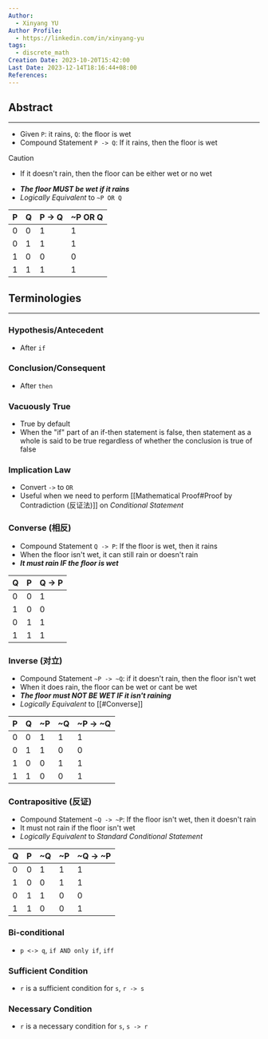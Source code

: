```yaml
---
Author:
  - Xinyang YU
Author Profile:
  - https://linkedin.com/in/xinyang-yu
tags:
  - discrete_math
Creation Date: 2023-10-20T15:42:00
Last Date: 2023-12-14T18:16:44+08:00
References:
---
```

## Abstract
---
- Given `P`: it rains, `Q`: the floor is wet
- Compound Statement `P -> Q`: If it rains, then the floor is wet
>[!caution]
>- If it doesn't rain, then the floor can be either wet or no wet
- ***The floor MUST be wet if it rains***
- *Logically Equivalent* to `~P OR Q`

| P   | Q   | P -> Q | ~P OR Q |
| --- | --- | ------ | ------- |
| 0   | 0   | 1      |     1    |
| 0   | 1   | 1      |      1   |
| 1   | 0   | 0      |       0  |
| 1   | 1   | 1      |      1   |


## Terminologies 
---
### Hypothesis/Antecedent
- After `if`
### Conclusion/Consequent
- After `then`
### Vacuously True
- True by default 
- When the "if" part of an if-then statement is false, then statement as a whole is said to be true regardless of whether the conclusion is true of false
### Implication Law
- Convert `->` to `OR` 
- Useful when we need to perform [[Mathematical Proof#Proof by Contradiction (反证法)]] on *Conditional Statement*
### Converse (相反)
- Compound Statement `Q -> P`: If the floor is wet, then it rains
- When the floor isn't wet, it can still rain or doesn't rain
- ***It must rain IF the floor is wet***

| Q   | P   | Q -> P |
| --- | --- | ------ |
| 0   | 0   | 1      |
| 1   | 0   | 0      |
| 0   | 1   | 1      |
| 1   | 1   | 1      |
### Inverse (对立)
- Compound Statement `~P -> ~Q`: if it doesn't rain, then the floor isn't wet
- When it does rain, the floor can be wet or cant be wet
- ***The floor must NOT BE WET IF it isn't raining***
- *Logically Equivalent* to [[#Converse]]

| P   | Q   | ~P  | ~Q  | ~P -> ~Q |
| --- | --- | --- | --- | -------- |
| 0   | 0   | 1   | 1    |        1  |
| 0   | 1   | 1    | 0    |        0  |
| 1   | 0   |  0   |  1   |     1     |
| 1   | 1   |   0  |   0  |      1    |
### Contrapositive (反证)
- Compound Statement `~Q -> ~P`: If the floor isn't wet, then it doesn't rain 
- It must not rain if the floor isn't wet
- *Logically Equivalent* to *Standard Conditional Statement*

| Q   | P   | ~Q  | ~P  | ~Q -> ~P |
| --- | --- | --- | --- | -------- |
| 0   |  0   |  1   |   1  |   1       |
| 1   |   0  |   0  |    1 |    1      |
| 0   |    1 |    1 |    0 |      0    |
| 1    |    1 |    0 |    0 |    1      |
### Bi-conditional
- `p <-> q`, `if AND only if`, `iff`
### Sufficient Condition
- `r` is a sufficient condition for `s`, `r -> s`
### Necessary Condition
- `r` is a necessary condition for `s`, `s -> r`